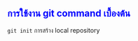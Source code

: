 ## <span style="color:blue">การใช้งาน git command เบื้องต้น</span>

`git init` การสร้าง local repository
